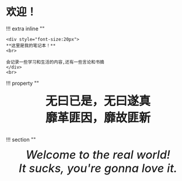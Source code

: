 # **欢迎！**
!!! extra inline ""

    <div style="font-size:20px">
    **这里是我的笔记本！**
    <br>

    会记录一些学习和生活的内容,还有一些言论和书摘
    </div>
    <br>

!!! property ""
    <br>
    <div align="center" style="font-size:32px;font-weight:bold">
        无曰已是，无曰遂真 <br>
        靡革匪因，靡故匪新
    </div>
    <br>


!!! section ""
    <div align = "center" style="font-size:31px; font-weight:530; font-style: italic">
            Welcome to the real world! <br>
            It sucks, you're gonna love it.
    </div>

